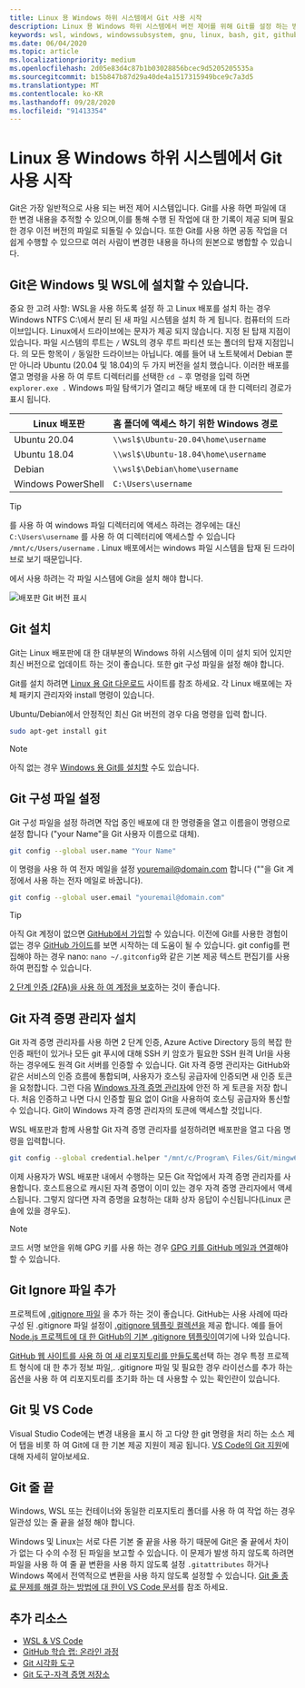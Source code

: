 ```yaml
---
title: Linux 용 Windows 하위 시스템에서 Git 사용 시작
description: Linux 용 Windows 하위 시스템에서 버전 제어를 위해 Git를 설정 하는 방법에 대해 알아봅니다.
keywords: wsl, windows, windowssubsystem, gnu, linux, bash, git, github, 버전 제어
ms.date: 06/04/2020
ms.topic: article
ms.localizationpriority: medium
ms.openlocfilehash: 2d05e83d4c87b1b03028856bcec9d5205205535a
ms.sourcegitcommit: b15b847b87d29a40de4a1517315949bce9c7a3d5
ms.translationtype: MT
ms.contentlocale: ko-KR
ms.lasthandoff: 09/28/2020
ms.locfileid: "91413354"
---
```

# <a name="get-started-using-git-on-windows-subsystem-for-linux"></a>Linux 용 Windows 하위 시스템에서 Git 사용 시작

Git은 가장 일반적으로 사용 되는 버전 제어 시스템입니다. Git를 사용 하면 파일에 대 한 변경 내용을 추적할 수 있으며,이를 통해 수행 된 작업에 대 한 기록이 제공 되며 필요한 경우 이전 버전의 파일로 되돌릴 수 있습니다. 또한 Git를 사용 하면 공동 작업을 더 쉽게 수행할 수 있으므로 여러 사람이 변경한 내용을 하나의 원본으로 병합할 수 있습니다.

## <a name="git-can-be-installed-on-windows-and-on-wsl"></a>Git은 Windows 및 WSL에 설치할 수 있습니다.

중요 한 고려 사항: WSL을 사용 하도록 설정 하 고 Linux 배포를 설치 하는 경우 Windows NTFS C:\에서 분리 된 새 파일 시스템을 설치 하 게 됩니다. 컴퓨터의 드라이브입니다. Linux에서 드라이브에는 문자가 제공 되지 않습니다. 지정 된 탑재 지점이 있습니다. 파일 시스템의 루트는 `/` WSL의 경우 루트 파티션 또는 폴더의 탑재 지점입니다. 의 모든 항목이 `/` 동일한 드라이브는 아닙니다. 예를 들어 내 노트북에서 Debian 뿐만 아니라 Ubuntu (20.04 및 18.04)의 두 가지 버전을 설치 했습니다. 이러한 배포를 열고 명령을 사용 하 여 루트 디렉터리를 선택한 `cd ~` 후 명령을 입력 하면 `explorer.exe .` Windows 파일 탐색기가 열리고 해당 배포에 대 한 디렉터리 경로가 표시 됩니다.

| Linux 배포판 | 홈 폴더에 액세스 하기 위한 Windows 경로 |
| ----------- | ----------- |
| Ubuntu 20.04 | `\\wsl$\Ubuntu-20.04\home\username` |
| Ubuntu 18.04 | `\\wsl$\Ubuntu-18.04\home\username` |
| Debian | `\\wsl$\Debian\home\username` |
| Windows PowerShell | `C:\Users\username` |

> [!TIP]
> 를 사용 하 여 windows 파일 디렉터리에 액세스 하려는 경우에는 대신 `C:\Users\username` 를 사용 하 여 디렉터리에 액세스할 수 있습니다 `/mnt/c/Users/username` . Linux 배포에서는 windows 파일 시스템을 탑재 된 드라이브로 보기 때문입니다.

에서 사용 하려는 각 파일 시스템에 Git을 설치 해야 합니다.

![배포판 Git 버전 표시](../media/git-versions.gif)

## <a name="installing-git"></a>Git 설치

Git는 Linux 배포판에 대 한 대부분의 Windows 하위 시스템에 이미 설치 되어 있지만 최신 버전으로 업데이트 하는 것이 좋습니다. 또한 git 구성 파일을 설정 해야 합니다.

Git를 설치 하려면 [Linux 용 Git 다운로드](https://git-scm.com/download/linux) 사이트를 참조 하세요. 각 Linux 배포에는 자체 패키지 관리자와 install 명령이 있습니다.

Ubuntu/Debian에서 안정적인 최신 Git 버전의 경우 다음 명령을 입력 합니다.

```bash
sudo apt-get install git
```

> [!NOTE]
> 아직 없는 경우 [Windows 용 Git를 설치할](https://git-scm.com/download/win) 수도 있습니다.

## <a name="git-config-file-setup"></a>Git 구성 파일 설정

Git 구성 파일을 설정 하려면 작업 중인 배포에 대 한 명령줄을 열고 이름을이 명령으로 설정 합니다 ("your Name"을 Git 사용자 이름으로 대체).

```bash
git config --global user.name "Your Name"
```

이 명령을 사용 하 여 전자 메일을 설정 youremail@domain.com 합니다 (""을 Git 계정에서 사용 하는 전자 메일로 바꿉니다).

```bash
git config --global user.email "youremail@domain.com"
```

> [!TIP]
> 아직 Git 계정이 없으면 [GitHub에서 가입](https://github.com/join)할 수 있습니다. 이전에 Git를 사용한 경험이 없는 경우 [GitHub 가이드](https://guides.github.com/)를 보면 시작하는 데 도움이 될 수 있습니다. git config를 편집해야 하는 경우 nano: `nano ~/.gitconfig`와 같은 기본 제공 텍스트 편집기를 사용하여 편집할 수 있습니다.

[2 단계 인증 (2FA)을 사용 하 여 계정을 보호](https://help.github.com/en/github/authenticating-to-github/securing-your-account-with-two-factor-authentication-2fa)하는 것이 좋습니다.

## <a name="git-credential-manager-setup"></a>Git 자격 증명 관리자 설치

Git 자격 증명 관리자를 사용 하면 2 단계 인증, Azure Active Directory 등의 복잡 한 인증 패턴이 있거나 모든 git 푸시에 대해 SSH 키 암호가 필요한 SSH 원격 Url을 사용 하는 경우에도 원격 Git 서버를 인증할 수 있습니다. Git 자격 증명 관리자는 GitHub와 같은 서비스의 인증 흐름에 통합되며, 사용자가 호스팅 공급자에 인증되면 새 인증 토큰을 요청합니다. 그런 다음 [Windows 자격 증명 관리자](https://support.microsoft.com/help/4026814/windows-accessing-credential-manager)에 안전 하 게 토큰을 저장 합니다. 처음 인증하고 나면 다시 인증할 필요 없이 Git을 사용하여 호스팅 공급자와 통신할 수 있습니다. Git이 Windows 자격 증명 관리자의 토큰에 액세스할 것입니다.

WSL 배포판과 함께 사용할 Git 자격 증명 관리자를 설정하려면 배포판을 열고 다음 명령을 입력합니다.

```Bash
git config --global credential.helper "/mnt/c/Program\ Files/Git/mingw64/libexec/git-core/git-credential-manager.exe"
```

이제 사용자가 WSL 배포판 내에서 수행하는 모든 Git 작업에서 자격 증명 관리자를 사용합니다. 호스트용으로 캐시된 자격 증명이 이미 있는 경우 자격 증명 관리자에서 액세스됩니다. 그렇지 않다면 자격 증명을 요청하는 대화 상자 응답이 수신됩니다(Linux 콘솔에 있을 경우도).

> [!NOTE]
> 코드 서명 보안을 위해 GPG 키를 사용 하는 경우 [GPG 키를 GitHub 메일과 연결](https://help.github.com/en/github/authenticating-to-github/associating-an-email-with-your-gpg-key)해야 할 수 있습니다.

## <a name="adding-a-git-ignore-file"></a>Git Ignore 파일 추가

프로젝트에 [.gitignore 파일](https://help.github.com/en/articles/ignoring-files) 을 추가 하는 것이 좋습니다. GitHub는 사용 사례에 따라 구성 된 .gitignore 파일 설정이 [.gitignore 템플릿 컬렉션을](https://github.com/github/gitignore) 제공 합니다. 예를 들어 [Node.js 프로젝트에 대 한 GitHub의 기본 .gitignore 템플릿이](https://github.com/github/gitignore/blob/master/Node.gitignore)여기에 나와 있습니다.

[GitHub 웹 사이트를 사용 하 여 새 리포지토리를 만들도록](https://help.github.com/articles/create-a-repo)선택 하는 경우 특정 프로젝트 형식에 대 한 추가 정보 파일,. .gitignore 파일 및 필요한 경우 라이선스를 추가 하는 옵션을 사용 하 여 리포지토리를 초기화 하는 데 사용할 수 있는 확인란이 있습니다.

## <a name="git-and-vs-code"></a>Git 및 VS Code

Visual Studio Code에는 변경 내용을 표시 하 고 다양 한 git 명령을 처리 하는 소스 제어 탭을 비롯 하 여 Git에 대 한 기본 제공 지원이 제공 됩니다. [VS Code의 Git 지원](https://code.visualstudio.com/docs/editor/versioncontrol#_git-support)에 대해 자세히 알아보세요.

## <a name="git-line-endings"></a>Git 줄 끝

Windows, WSL 또는 컨테이너와 동일한 리포지토리 폴더를 사용 하 여 작업 하는 경우 일관성 있는 줄 끝을 설정 해야 합니다.

Windows 및 Linux는 서로 다른 기본 줄 끝을 사용 하기 때문에 Git은 줄 끝에서 차이가 없는 다 수의 수정 된 파일을 보고할 수 있습니다. 이 문제가 발생 하지 않도록 하려면 파일을 사용 하 여 줄 끝 변환을 사용 하지 않도록 설정 `.gitattributes` 하거나 Windows 쪽에서 전역적으로 변환을 사용 하지 않도록 설정할 수 있습니다. [Git 줄 종료 문제를 해결 하는 방법에 대 한이 VS Code 문서](https://code.visualstudio.com/docs/remote/troubleshooting#_resolving-git-line-ending-issues-in-containers-resulting-in-many-modified-files)를 참조 하세요.

## <a name="additional-resources"></a>추가 리소스

* [WSL & VS Code](./wsl-vscode.md)
* [GitHub 학습 랩: 온라인 과정](https://lab.github.com/)
* [Git 시각화 도구](http://git-school.github.io/visualizing-git/)
* [Git 도구-자격 증명 저장소](https://git-scm.com/book/it/v2/Git-Tools-Credential-Storage)
